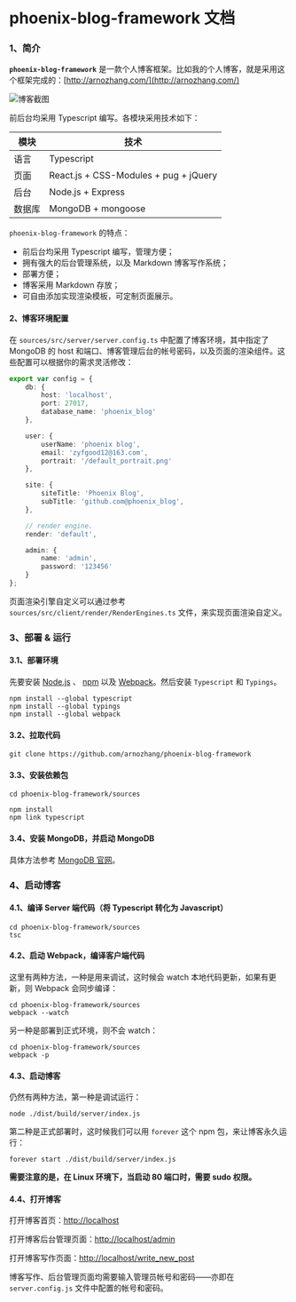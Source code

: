 # phoenix-blog-framework 文档

### 1、简介

**`phoenix-blog-framework`** 是一款个人博客框架。比如我的个人博客，就是采用这个框架完成的：[http://arnozhang.com/](http://arnozhang.com/)

![博客截图](https://github.com/arnozhang/phoenix-blog-framework/blob/master/docs/arnozhang-blog.png?raw=true)

前后台均采用 Typescript 编写。各模块采用技术如下：

|模块|技术|
|---|---|
|语言|Typescript|
|页面|React.js + CSS-Modules + pug + jQuery|
|后台|Node.js + Express|
|数据库|MongoDB + mongoose|

`phoenix-blog-framework` 的特点：

- 前后台均采用 Typescript 编写，管理方便；
- 拥有强大的后台管理系统，以及 Markdown 博客写作系统；
- 部署方便；
- 博客采用 Markdown 存放；
- 可自由添加实现渲染模板，可定制页面展示。

#### 2、博客环境配置

在 `sources/src/server/server.config.ts` 中配置了博客环境，其中指定了 MongoDB 的 host 和端口、博客管理后台的帐号密码，以及页面的渲染组件。这些配置可以根据你的需求灵活修改：

```typescript
export var config = {
    db: {
        host: 'localhost',
        port: 27017,
        database_name: 'phoenix_blog'
    },

    user: {
        userName: 'phoenix blog',
        email: 'zyfgood12@163.com',
        portrait: '/default_portrait.png'
    },

    site: {
        siteTitle: 'Phoenix Blog',
        subTitle: 'github.com@phoenix_blog',
    },

    // render engine.
    render: 'default',

    admin: {
        name: 'admin',
        password: '123456'
    }
};
```

页面渲染引擎自定义可以通过参考 `sources/src/client/render/RenderEngines.ts` 文件，来实现页面渲染自定义。

### 3、部署 & 运行

#### 3.1、部署环境

先要安装 [Node.js](https://nodejs.org/en/) 、 [npm](https://www.npmjs.org/) 以及 [Webpack](https://www.npmjs.com/package/webpack)。然后安装 `Typescript` 和 `Typings`。

```
npm install --global typescript
npm install --global typings
npm install --global webpack
```

#### 3.2、拉取代码

```
git clone https://github.com/arnozhang/phoenix-blog-framework
```

#### 3.3、安装依赖包

```
cd phoenix-blog-framework/sources

npm install
npm link typescript
```

#### 3.4、安装 MongoDB，并启动 MongoDB

具体方法参考 [MongoDB 官网](http://www.mongodb.org/)。

### 4、启动博客

#### 4.1、编译 Server 端代码（将 Typescript 转化为 Javascript）

```
cd phoenix-blog-framework/sources
tsc
```

#### 4.2、启动 Webpack，编译客户端代码

这里有两种方法，一种是用来调试，这时候会 watch 本地代码更新，如果有更新，则 Webpack 会同步编译：

```
cd phoenix-blog-framework/sources
webpack --watch
```

另一种是部署到正式环境，则不会 watch：

```
cd phoenix-blog-framework/sources
webpack -p
```

#### 4.3、启动博客

仍然有两种方法，第一种是调试运行：

```
node ./dist/build/server/index.js
```

第二种是正式部署时，这时候我们可以用 `forever` 这个 npm 包，来让博客永久运行：

```
forever start ./dist/build/server/index.js
```

**需要注意的是，在 Linux 环境下，当启动 80 端口时，需要 sudo 权限。**

#### 4.4、打开博客

打开博客首页：[http://localhost](http://localhost)

打开博客后台管理页面：[http://localhost/admin](http://localhost/admin)

打开博客写作页面：[http://localhost/write_new_post](http://localhost/write_new_post)

博客写作、后台管理页面均需要输入管理员帐号和密码——亦即在 `server.config.js` 文件中配置的帐号和密码。


